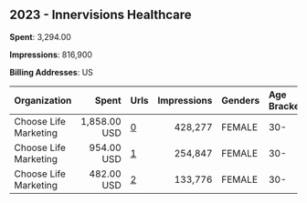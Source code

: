 ## 2023 - Innervisions Healthcare 
**Spent**: 3,294.00

**Impressions**: 816,900

**Billing Addresses**: US

|Organization|Spent|Urls|Impressions|Genders|Age Brackets|Country Codes|
|:---|---:|:---|---:|:---|:---|:---|
|Choose Life Marketing|1,858.00 USD|[0](https://www.snap.com/political-ads/asset/1548e3e887307c1c99631b28ba16ebeb2d9783550bf46f882130861d263fbc57?mediaType=mp4)|428,277|FEMALE|30-|united states|
|Choose Life Marketing|954.00 USD|[1](https://www.snap.com/political-ads/asset/152bde6b20d808616298223d5267e5a3cd40429c55b360549eb396619d3cd199?mediaType=mp4)|254,847|FEMALE|30-|united states|
|Choose Life Marketing|482.00 USD|[2](https://www.snap.com/political-ads/asset/2afd1a80c6b1b2601105a38b0549391f51827538d5f212a15c4fe9512164d81f?mediaType=jpg)|133,776|FEMALE|30-|united states|
